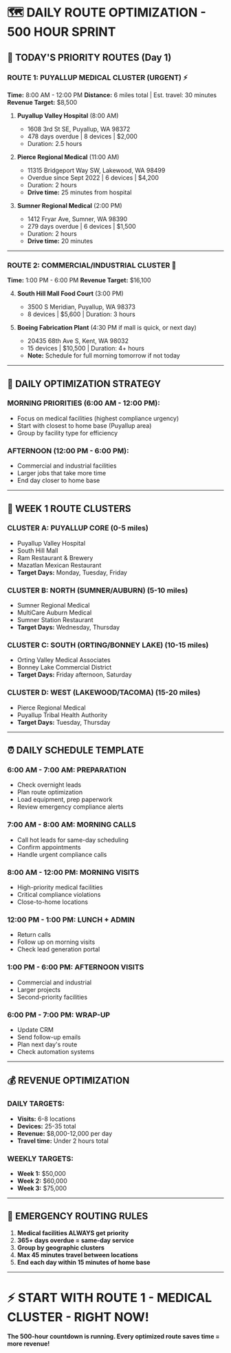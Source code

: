 # 🗺️ DAILY ROUTE OPTIMIZATION - 500 HOUR SPRINT

## 🎯 TODAY'S PRIORITY ROUTES (Day 1)

### **ROUTE 1: PUYALLUP MEDICAL CLUSTER (URGENT)** ⚡
**Time:** 8:00 AM - 12:00 PM
**Distance:** 6 miles total | Est. travel: 30 minutes
**Revenue Target:** $8,500

1. **Puyallup Valley Hospital** (8:00 AM)
   - 1608 3rd St SE, Puyallup, WA 98372
   - 478 days overdue | 8 devices | $2,000
   - Duration: 2.5 hours

2. **Pierce Regional Medical** (11:00 AM) 
   - 11315 Bridgeport Way SW, Lakewood, WA 98499
   - Overdue since Sept 2022 | 6 devices | $4,200
   - Duration: 2 hours
   - **Drive time:** 25 minutes from hospital

3. **Sumner Regional Medical** (2:00 PM)
   - 1412 Fryar Ave, Sumner, WA 98390
   - 279 days overdue | 6 devices | $1,500
   - Duration: 2 hours
   - **Drive time:** 20 minutes

---

### **ROUTE 2: COMMERCIAL/INDUSTRIAL CLUSTER** 💼
**Time:** 1:00 PM - 6:00 PM
**Revenue Target:** $16,100

4. **South Hill Mall Food Court** (3:00 PM)
   - 3500 S Meridian, Puyallup, WA 98373
   - 8 devices | $5,600 | Duration: 3 hours

5. **Boeing Fabrication Plant** (4:30 PM if mall is quick, or next day)
   - 20435 68th Ave S, Kent, WA 98032
   - 15 devices | $10,500 | Duration: 4+ hours
   - **Note:** Schedule for full morning tomorrow if not today

---

## 🚀 DAILY OPTIMIZATION STRATEGY

### **MORNING PRIORITIES (6:00 AM - 12:00 PM):**
- Focus on medical facilities (highest compliance urgency)
- Start with closest to home base (Puyallup area)
- Group by facility type for efficiency

### **AFTERNOON (12:00 PM - 6:00 PM):**
- Commercial and industrial facilities
- Larger jobs that take more time
- End day closer to home base

---

## 📅 WEEK 1 ROUTE CLUSTERS

### **CLUSTER A: PUYALLUP CORE** (0-5 miles)
- Puyallup Valley Hospital
- South Hill Mall
- Ram Restaurant & Brewery
- Mazatlan Mexican Restaurant
- **Target Days:** Monday, Tuesday, Friday

### **CLUSTER B: NORTH (SUMNER/AUBURN)** (5-10 miles)
- Sumner Regional Medical
- MultiCare Auburn Medical
- Sumner Station Restaurant
- **Target Days:** Wednesday, Thursday

### **CLUSTER C: SOUTH (ORTING/BONNEY LAKE)** (10-15 miles)  
- Orting Valley Medical Associates
- Bonney Lake Commercial District
- **Target Days:** Friday afternoon, Saturday

### **CLUSTER D: WEST (LAKEWOOD/TACOMA)** (15-20 miles)
- Pierce Regional Medical
- Puyallup Tribal Health Authority
- **Target Days:** Tuesday, Thursday

---

## ⏰ DAILY SCHEDULE TEMPLATE

### **6:00 AM - 7:00 AM: PREPARATION**
- Check overnight leads
- Plan route optimization
- Load equipment, prep paperwork
- Review emergency compliance alerts

### **7:00 AM - 8:00 AM: MORNING CALLS**
- Call hot leads for same-day scheduling
- Confirm appointments
- Handle urgent compliance calls

### **8:00 AM - 12:00 PM: MORNING VISITS**
- High-priority medical facilities
- Critical compliance violations
- Close-to-home locations

### **12:00 PM - 1:00 PM: LUNCH + ADMIN**
- Return calls
- Follow up on morning visits
- Check lead generation portal

### **1:00 PM - 6:00 PM: AFTERNOON VISITS**
- Commercial and industrial
- Larger projects
- Second-priority facilities

### **6:00 PM - 7:00 PM: WRAP-UP**
- Update CRM
- Send follow-up emails
- Plan next day's route
- Check automation systems

---

## 💰 REVENUE OPTIMIZATION

### **DAILY TARGETS:**
- **Visits:** 6-8 locations
- **Devices:** 25-35 total
- **Revenue:** $8,000-12,000 per day
- **Travel time:** Under 2 hours total

### **WEEKLY TARGETS:**
- **Week 1:** $50,000
- **Week 2:** $60,000 
- **Week 3:** $75,000

---

## 🚨 EMERGENCY ROUTING RULES

1. **Medical facilities ALWAYS get priority**
2. **365+ days overdue = same-day service**
3. **Group by geographic clusters**
4. **Max 45 minutes travel between locations**
5. **End each day within 15 minutes of home base**

---

# ⚡ START WITH ROUTE 1 - MEDICAL CLUSTER - RIGHT NOW!

**The 500-hour countdown is running. Every optimized route saves time = more revenue!**